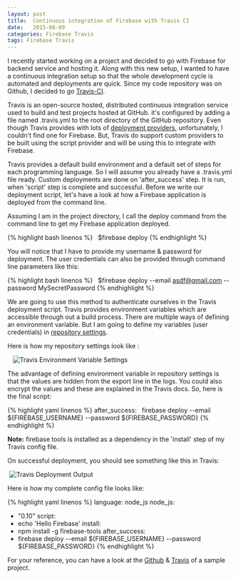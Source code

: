 ```yaml
---
layout: post
title:  Continuous integration of Firebase with Travis CI
date:   2015-08-09
categories: Firebase Travis
tags: Firebase Travis
---
```


I recently started working on a project and decided to go with Firebase for backend service and hosting it. Along with this new setup, I wanted to have a continuous integration setup so that the whole development cycle is automated and deployments are quick. Since my code repository was on Github, I decided to go [Travis-CI](http://www.travis-ci.org/).

Travis is an open-source hosted, distributed continuous integration service used to build and test projects hosted at GitHub. it's configured by adding a file named .travis.yml to the root directory of the GitHub repository. Even though Travis provides with lots of [deployment providers](http://docs.travis-ci.com/user/deployment/), unfortunately, I couldn't find one for Firebase. But, Travis do support custom providers to be built using the script provider and will be using this to integrate with Firebase.

Travis provides a default build environment and a default set of steps for each programming language. So I will assume you already have a .travis.yml file ready. Custom deployments are done on 'after_success' step. It is run, when 'script' step is complete and successful. Before we write our deployment script, let's have a look at how a Firebase application is deployed from the command line.

Assuming I am in the project directory, I call the deploy command from the command line to get my Firebase application deployed.

{% highlight bash linenos %}
  $firebase deploy
{% endhighlight %}


You will notice that I have to provide my username & password for deployment. The user credentials can also be provided through command line parameters like this:

{% highlight bash linenos %}
  $firebase deploy --email asdf@gmail.com --password MySecretPassword
{% endhighlight %}


We are going to use this method to authenticate ourselves in the Travis deployment script. Travis provides environment variables which are accessible through out a build process. There are multiple ways of defining an environment variable. But I am going to define my variables (user credentials) in [repository settings](http://docs.travis-ci.com/user/environment-variables/#Defining-Variables-in-Repository-Settings).

Here is how my repository settings look like :

   <img class="img-responsive image-center thumbnail" src="{{site.url}}/img/travis/travis-settings.png" alt="Travis Environment Variable Settings" />

The advantage of defining environment variable in repository settings is that the values are hidden from the export line in the logs. You could also encrypt the values and these are explained in the Travis docs. So, here is the final script:

{% highlight yaml linenos %}
after_success:
  firebase deploy --email ${FIREBASE_USERNAME} --password ${FIREBASE_PASSWORD}
{% endhighlight %}

**Note:** firebase tools is installed as a dependency in the 'install' step of my Travis config file. 

On successful deployment, you should see something like this in Travis:

 <img class="img-responsive image-center thumbnail" src="{{site.url}}/img/travis/travis-output.png" alt="Travis Deployment Output" />

Here is how my complete config file looks like: 

{% highlight yaml linenos %}
language: node_js
node_js:
  - "0.10"
script:
  - echo 'Hello Firebase'
install:
  - npm install -g firebase-tools
after_success:
  - firebase deploy --email ${FIREBASE_USERNAME} --password ${FIREBASE_PASSWORD}
{% endhighlight %}

For your reference, you can have a look at the [Github](https://github.com/olakara/HelloFirebase) & [Travis](https://travis-ci.org/olakara/HelloFirebase/) of a sample project. 

